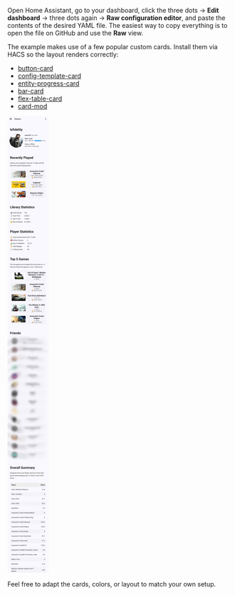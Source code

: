 Open Home Assistant, go to your dashboard, click the three dots → **Edit dashboard** → three dots again → **Raw configuration editor**, and paste the contents of the desired YAML file. The easiest way to copy everything is to open the file on GitHub and use the **Raw** view.

The example makes use of a few popular custom cards. Install them via HACS so the layout renders correctly:

- [button-card](https://github.com/custom-cards/button-card)
- [config-template-card](https://github.com/iantrich/config-template-card)
- [entity-progress-card](https://github.com/t1m0thyj/entity-progress-card)
- [bar-card](https://github.com/custom-cards/bar-card)
- [flex-table-card](https://github.com/custom-cards/flex-table-card)
- [card-mod](https://github.com/thomasloven/lovelace-card-mod)

![Sample Steam dashboard built with the example configuration.](docs/examples/dashboard_example.jpg)

Feel free to adapt the cards, colors, or layout to match your own setup.